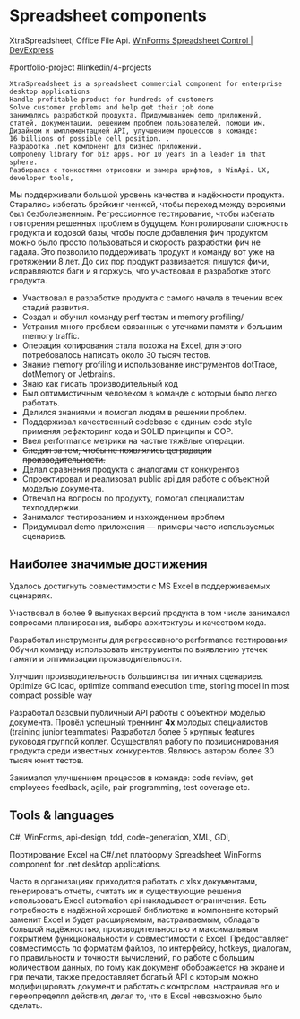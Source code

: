 # Spreadsheet components
XtraSpreadsheet, Office File Api.
[WinForms Spreadsheet Control | DevExpress](https://www.devexpress.com/products/net/controls/winforms/spreadsheet/)

#portfolio-project
#linkedin/4-projects

```
XtraSpreadsheet is a spreadsheet commercial component for enterprise desktop applications
Handle profitable product for hundreds of customers
Solve customer problems and help get their job done
занимались разработкой продукта. Придумыванием demo приложений, статей, документации, решением проблем пользователей, помощи им. Дизайном и имплементацией API, улучшением процессов в команде: 
16 billions of possible cell position. . 
Разработка .net компонент для бизнес приложений. 
Componeny library for biz apps. For 10 years in a leader in that sphere.
Разбирался с тонкостями отрисовки и замера шрифтов, в WinApi. UX, developer tools, 
```
Мы поддерживали большой уровень качества и надёжности продукта. Старались избегать брейкинг  ченжей, чтобы переход между версиями был безболезненным. Регрессионное тестирование, чтобы избегать повторения решенных проблем в будущем. Контролировали сложность продукта и кодовой базы, чтобы после добавления фич продуктом можно было просто пользоваться и скорость разработки фич не падала.  Это позволило поддерживать продукт и команду вот уже на протяжении 8 лет. До сих пор продукт развивается: пишутся фичи, исправляются баги и я горжусь, что участвовал в разработке этого продукта.

* Участвовал в разработке продукта с самого начала в течении всех стадий развития.
* Создал и обучил команду perf тестам и memory profiling/
* Устранил много проблем связанных с утечками памяти и большим memory traffic. 
* Операция копирования стала похожа на Excel, для этого потребовалось написать около 30 тысяч тестов.
* Знание memory profiling и использование инструментов dotTrace, dotMemory от Jetbrains.
* Знаю как писать производительный код
* Был оптимистичным человеком в команде с которым было легко работать.
* Делился знаниями и помогал людям в решении проблем.
* Поддерживал качественный codebase с единым code style применяя рефакторинг кода и SOLID принципы и OOP.
* Ввел performance метрики на частые тяжёлые операции.
* ~~Следил за тем, чтобы не появлялись деградации производительности.~~
* Делал сравнения продукта с аналогами от конкурентов
* Спроектировал и реализовал public api для работе с объектной моделью документа.
* Отвечал на вопросы по продукту, помогал специалистам техподдержки.
* Занимался тестированием и нахождением проблем
* Придумывал demo приложения — примеры часто используемых сценариев.

## Наиболее значимые достижения
Удалось достигнуть совместимости с  MS Excel в поддерживаемых сценариях.

Участвовал в более 9 выпусках версий продукта в том числе занимался вопросами планирования, выбора архитектуры и качеством кода.

Разработал инструменты для регрессивного performance тестирования
Обучил команду использовать инструменты по выявлению утечек памяти и оптимизации производительности. 

Улучшил производительность большинства типичных сценариев.
Optimize GC load, optimize command execution time, storing model in most compact possible way

Разработал базовый публичный API работы с объектной моделью документа.
Провёл успешный треннинг **4х** молодых специалистов (training junior teammates)
Разработал более 5 крупных features руководя группой коллег.
Осуществлял работу по позиционирования продукта среди известных конкурентов.
Являюсь автором более 30 тысяч юнит тестов. 

Занимался улучшением процессов в команде: code review, get employees feedback, agile, pair programming, test coverage etc.

## Tools & languages
C#, WinForms, api-design, tdd, code-generation, XML, GDI,


Портирование Excel на C#/.net платформу
Spreadsheet WinForms component for .net desktop applications.

Часто в организациях приходится работать с xlsx документами, генерировать отчеты, считать их и существующие решения использовать Excel automation api накладывает ограничения. Есть потребность в надёжной хорошей библиотеке и компоненте который заменит Excel и будет расширяемым, настраиваемым, обладать большой надёжностью, производительностью и максимальным покрытием функциональности и совместимости с Excel. Предоставляет совместимость по форматам файлов, по интерфейсу, hotkeys, диалогам, по правильности и точности вычислений, по работе с большим количеством данных, по тому как документ обображается на экране и при печати, также предоставляет богатый API с которым можно модифицировать документ и работать с контролом, настраивая его и переопределяя действия, делая то, что в Excel невозможно было сделать. 